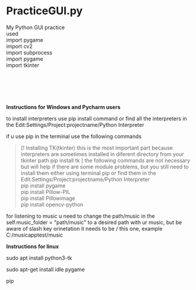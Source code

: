 # PracticeGUI.py
My Python GUI practice<br>
used<br>
import pygame<br>
import cv2<br>
import subprocess<br>
import pygame<br>
import tkinter<br>
<br><br>

<br><br>


**Instructions for Windows and Pycharm users**

to install interpreters use pip install command or find all the interpreters in the Edit:Settings/Project:projectname/Python Interpreter

if u use pip in the terminal use the following commands

>[! Installing TK(tkinter) this is the most important part because interpreters are sometimes installed in diferent directory from your tkinter path 
pip  install tk
]
the following commands are not necessary but will help if there are some module problems, but you still need to install them either using terminal pip or find them in the Edit:Settings/Project:projectname/Python Interpreter<br>
pip install pygame<br>
pip install Pillow-PIL<br>
pip install Pillowimage<br>
pip install opencv-python<br>


for listening to music u need to change the path/music in the self.music_folder = "path/music"  to a desired path with ur music,
but be aware of slash key orinetation it needs to be  / this one, example C:/musicapptest/music


**Instructions for linux**<br>

sudo apt install python3-tk<br>

sudo apt-get install idle pygame<br>

pip 


